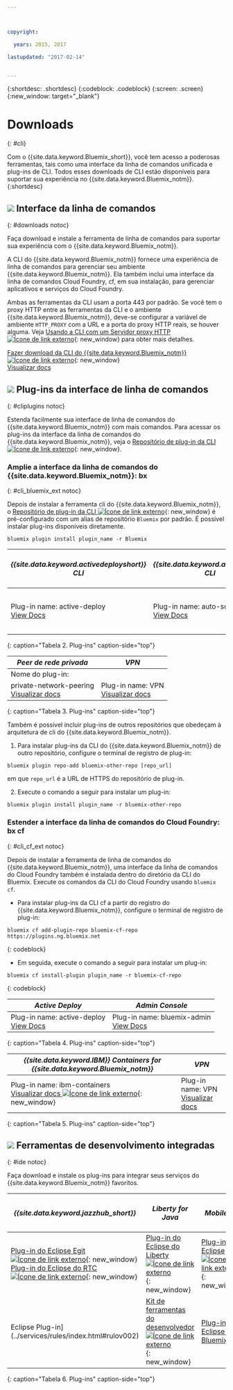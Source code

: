 ```yaml
---



copyright:

  years: 2015, 2017

lastupdated: "2017-02-14"


---
```


{:shortdesc: .shortdesc}
{:codeblock: .codeblock}
{:screen: .screen}
{:new_window: target="_blank"}

# Downloads
{: #cli}

Com o {{site.data.keyword.Bluemix_short}}, você tem acesso a poderosas ferramentas, tais como uma interface da linha de comandos unificada e plug-ins de CLI. Todos esses downloads de CLI estão disponíveis para suportar sua experiência no {{site.data.keyword.Bluemix_notm}}.
{:shortdesc}

## ![](./images/CLI.svg) Interface da linha de comandos
{: #downloads notoc}

Faça download e instale a ferramenta de linha de comandos para suportar sua experiência com o {{site.data.keyword.Bluemix_notm}}.

A CLI do {{site.data.keyword.Bluemix_notm}} fornece uma experiência de linha de comandos para gerenciar seu ambiente {{site.data.keyword.Bluemix_notm}}. Ela também inclui uma interface da linha de comandos Cloud Foundry, cf, em sua instalação, para gerenciar aplicativos e serviços do Cloud Foundry. 

Ambas as ferramentas da CLI usam a porta 443 por padrão. Se você tem o proxy HTTP entre as ferramentas da CLI e o ambiente {{site.data.keyword.Bluemix_notm}}, deve-se configurar a variável de ambiente `HTTP_PROXY` com a URL e a porta do proxy HTTP reais, se houver alguma. Veja [Usando a CLI com um Servidor proxy HTTP ![Ícone de link externo](../icons/launch-glyph.svg)](http://docs.cloudfoundry.org/cf-cli/http-proxy.html){: new_window} para obter mais detalhes.

[Fazer download da CLI do {{site.data.keyword.Bluemix_notm}} ![Ícone de link externo](../icons/launch-glyph.svg)](http://clis.ng.bluemix.net/){: new_window} <br> 
[Visualizar docs](/docs/cli/reference/bluemix_cli/index.html)

## ![](./images/CLI_Plugin.svg) Plug-ins da interface de linha de comandos
{: #cliplugins notoc}

Estenda facilmente sua interface de linha de comandos do {{site.data.keyword.Bluemix_notm}} com mais comandos. Para acessar os plug-ins da interface da linha de comandos do {{site.data.keyword.Bluemix_notm}}, veja o [Repositório de plug-in da CLI ![Ícone de link externo](../icons/launch-glyph.svg)](https://plugins.ng.bluemix.net/){: new_window}.

### Amplie a interface da linha de comandos do {{site.data.keyword.Bluemix_notm}}: bx
{: #cli_bluemix_ext notoc}


Depois de instalar a ferramenta cli do {{site.data.keyword.Bluemix_notm}}, o [Repositório de plug-in da CLI ![Ícone de link externo](../icons/launch-glyph.svg)](https://plugins.ng.bluemix.net/){: new_window} é pré-configurado com um alias de repositório `Bluemix` por padrão. É possível instalar plug-ins disponíveis diretamente.

```
bluemix plugin install plugin_name -r Bluemix
```

| *{{site.data.keyword.activedeployshort}} CLI* | *{{site.data.keyword.autoscaling}} CLI* | *IBM Bluemix Container Service*  |
|-----|-----|-----|
| Plug-in name: active-deploy <br> [View Docs](/docs/services/ActiveDeploy/cli.html#cli) | Plug-in name: auto-scaling <br> [View Docs](/docs/cli/plugins/auto-scaling/index.html) | Plug-in name: container-service  <br> [View Docs](/docs/containers/cs_cli_devtools.html) |
{: caption="Tabela 2. Plug-ins" caption-side="top"}

|  *Peer de rede privada* | *VPN*  |
|-----|-----|
| Nome do plug-in:
private-network-peering  <br> [Visualizar docs](/docs/cli/plugins/pnp/index.html) | Plug-in name: VPN  <br> [Visualizar docs](/docs/cli/plugins/bx_vpn/index.html) |
{: caption="Tabela 3. Plug-ins" caption-side="top"}

Também é possível incluir plug-ins de outros repositórios que obedeçam à arquitetura de cli do {{site.data.keyword.Bluemix_notm}}.
1. Para instalar plug-ins da CLI do {{site.data.keyword.Bluemix_notm}} de outro repositório, configure o terminal de registro de plug-in:
```
bluemix plugin repo-add bluemix-other-repo [repo_url]
```
em que `repo_url` é a URL de HTTPS do repositório de plug-in.

2. Execute o comando a seguir para instalar um
plug-in:
```
bluemix plugin install plugin_name -r bluemix-other-repo
```


### Estender a interface da linha de comandos do Cloud Foundry: bx cf
{: #cli_cf_ext notoc}

Depois de instalar a ferramenta de linha de comandos do {{site.data.keyword.Bluemix_notm}}, uma interface da linha de comandos do Cloud Foundry também é instalada dentro do diretório da CLI do Bluemix. Execute os comandos da CLI do Cloud Foundry usando `bluemix cf`.

* Para instalar plug-ins da CLI cf a partir do registro do {{site.data.keyword.Bluemix_notm}}, configure o terminal de registro de plug-in:

```
bluemix cf add-plugin-repo bluemix-cf-repo https://plugins.ng.bluemix.net
```
{: codeblock}

* Em seguida, execute o comando a seguir para instalar um plug-in:

```
bluemix cf install-plugin plugin_name -r bluemix-cf-repo
```
{: codeblock}

| *Active Deploy* | *Admin Console* |
|-----------------|-----------------|
| Plug-in name: active-deploy <br>  [View Docs](/docs/services/ActiveDeploy/cli.html#cli) |  Plug-in name: bluemix-admin <br> [View Docs](/docs/cli/plugins/bluemix_admin/index.html) |
{: caption="Tabela 4. Plug-ins" caption-side="top"}

| *{{site.data.keyword.IBM}} Containers for {{site.data.keyword.Bluemix_notm}}* | *VPN* |
|-----------------|-----------------|
| Plug-in name: ibm-containers <br> [Visualizar docs ![Ícone de link externo](../icons/launch-glyph.svg)](https://www.{DomainName}/docs/containers/container_cli_cfic.html#container_cli_cfic){: new_window} | Plug-in name: VPN <br> [Visualizar docs](/docs/cli/plugins/vpn/index.html) |
{: caption="Tabela 5. Plug-ins" caption-side="top"}

## ![](./images/Integrated_Dev_Tools.svg) Ferramentas de desenvolvimento integradas
{: #ide notoc}

Faça download e instale os plug-ins para integrar seus serviços do {{site.data.keyword.Bluemix_notm}} favoritos.

| *{{site.data.keyword.jazzhub_short}}* | *Liberty for Java* | *MobileFirst* | *{{site.data.keyword.rules_short}}* | *API Connect* | *Eclipse Tools for Bluemix* |
|-------------|----------|----------|----------|----------|----------|
| [Plug-in do Eclipse Egit ![Ícone de link externo](../icons/launch-glyph.svg)](https://hub.jazz.net/docs/reference/gitclient/#eclipse_using_egit){: new_window}  <br> [Plug-in do Eclipse do RTC ![Ícone de link externo](../icons/launch-glyph.svg)](https://hub.jazz.net/docs/reference/gitclient/#eclipse_using_rtc){: new_window} | [Plug-in do Eclipse do Liberty ![Ícone de link externo](../icons/launch-glyph.svg)](https://developer.ibm.com/wasdev/downloads/liberty-profile-using-eclipse/){: new_window} | [Plug-in do Eclipse ![Ícone de link externo](../icons/launch-glyph.svg)](https://marketplace.eclipse.org/content/ibm-mobilefirst-platform-studio){: new_window} | [Rules Designer
Eclipse Plug-in](../services/rules/index.html#rulov002) | [Kit de ferramentas do desenvolvedor ![Ícone de link externo](../icons/launch-glyph.svg)](https://nextstage.torolab.ibm.com/apimanagement/getting-started/ ){: new_window} | [Plug-in do Eclipse do Bluemix](/docs/manageapps/eclipsetools/eclipsetools.html) |
{: caption="Tabela 6. Plug-ins" caption-side="top"}
